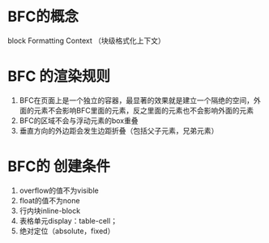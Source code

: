 # BFC的概念
 block Formatting Context （块级格式化上下文）

# BFC 的渲染规则
 1. BFC在页面上是一个独立的容器，最显著的效果就是建立一个隔绝的空间，外面的元素不会影响BFC里面的元素，反之里面的元素也不会影响外面的元素
 2. BFC的区域不会与浮动元素的box重叠
 3. 垂直方向的外边距会发生边距折叠（包括父子元素，兄弟元素）

# BFC的 创建条件
 1. overflow的值不为visible
 2. float的值不为none
 3. 行内块inline-block
 4. 表格单元display：table-cell；
 5. 绝对定位（absolute，fixed）